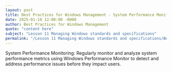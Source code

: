 ```yaml
---
layout: post
title: Best Practices for Windows Management - System Performance Monitoring
date: 2025-01-10 12:00:00 -0000
author: Best Practices for Windows Management
quote: "content here"
subject: "Lesson 11 Managing Windows standards and specifications"
permalink: "/Lesson 11 Managing Windows standards and specifications/Best Practices for Windows Management/Best Practices for Windows Management - System Performance Monitoring"
---
```


System Performance Monitoring: Regularly monitor and analyze system performance metrics using Windows Performance Monitor to detect and address performance issues before they impact users.
